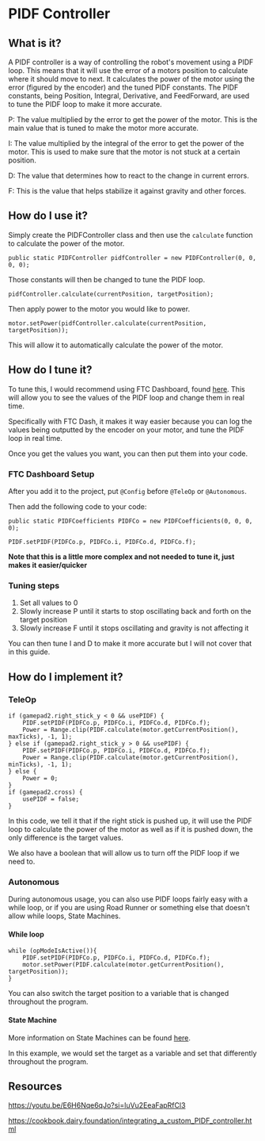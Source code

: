 # PIDF Controller

## What is it? <a name="what"></a>

A PIDF controller is a way of controlling the robot's movement using a PIDF loop.
This means that it will use the error of a motors position to calculate where it should move to next.
It calculates the power of the motor using the error (figured by the encoder) and the tuned PIDF constants.
The PIDF constants, being Position, Integral, Derivative, and FeedForward, are used to tune the PIDF loop to make it more accurate.

P: The value multiplied by the error to get the power of the motor. This is the main value that is tuned to make the motor more accurate.

I: The value multiplied by the integral of the error to get the power of the motor. This is used to make sure that the motor is not stuck at a certain position.

D: The value that determines how to react to the change in current errors.

F: This is the value that helps stabilize it against gravity and other forces.

## How do I use it? <a name="use"></a>

Simply create the PIDFController class and then use the ```calculate``` function to calculate the power of the motor.

```public static PIDFController pidfController = new PIDFController(0, 0, 0, 0);```

Those constants will then be changed to tune the PIDF loop.

```pidfController.calculate(currentPosition, targetPosition);```

Then apply power to the motor you would like to power.

```motor.setPower(pidfController.calculate(currentPosition, targetPosition));```

This will allow it to automatically calculate the power of the motor.

## How do I tune it? <a name="tune"></a>

To tune this, I would recommend using FTC Dashboard, found [here](https://acmerobotics.github.io/ftc-dashboard/). This will allow you to see the values of the PIDF loop and change them in real time.

Specifically with FTC Dash, it makes it way easier because you can log the values being outputted by the encoder on your motor, and tune the PIDF loop in real time.

Once you get the values you want, you can then put them into your code.

### FTC Dashboard Setup

After you add it to the project, put ```@Config``` before ```@TeleOp``` or ```@Autonomous```.

Then add the following code to your code:

```public static PIDFCoefficients PIDFCo = new PIDFCoefficients(0, 0, 0, 0);```

```PIDF.setPIDF(PIDFCo.p, PIDFCo.i, PIDFCo.d, PIDFCo.f);```

**Note that this is a little more complex and not needed to tune it, just makes it easier/quicker**

### Tuning steps

1. Set all values to 0
2. Slowly increase P until it starts to stop oscillating back and forth on the target position
3. Slowly increase F until it stops oscillating and gravity is not affecting it

You can then tune I and D to make it more accurate but I will not cover that in this guide.

## How do I implement it? <a name="implement"></a>

### TeleOp

```
if (gamepad2.right_stick_y < 0 && usePIDF) {
    PIDF.setPIDF(PIDFCo.p, PIDFCo.i, PIDFCo.d, PIDFCo.f);
    Power = Range.clip(PIDF.calculate(motor.getCurrentPosition(), maxTicks), -1, 1);
} else if (gamepad2.right_stick_y > 0 && usePIDF) {
    PIDF.setPIDF(PIDFCo.p, PIDFCo.i, PIDFCo.d, PIDFCo.f);
    Power = Range.clip(PIDF.calculate(motor.getCurrentPosition(), minTicks), -1, 1);
} else {
    Power = 0;
}
if (gamepad2.cross) {
    usePIDF = false;
}
```

In this code, we tell it that if the right stick is pushed up, it will use the PIDF loop to calculate the power of the motor as well as if it is pushed down, the only difference is the target values.

We also have a boolean that will allow us to turn off the PIDF loop if we need to.

### Autonomous

During autonomous usage, you can also use PIDF loops fairly easy with a while loop, or if you are using Road Runner or something else that doesn't allow while loops, State Machines.

#### While loop

```
while (opModeIsActive()){
    PIDF.setPIDF(PIDFCo.p, PIDFCo.i, PIDFCo.d, PIDFCo.f);
    motor.setPower(PIDF.calculate(motor.getCurrentPosition(), targetPosition));
}
```

You can also switch the target position to a variable that is changed throughout the program.

#### State Machine

More information on State Machines can be found [here](/autonomous/StateMachine.md).

In this example, we would set the target as a variable and set that differently throughout the program.

## Resources <a name="resources"></a>

https://youtu.be/E6H6Nqe6qJo?si=luVu2EeaFapRfCl3

https://cookbook.dairy.foundation/integrating_a_custom_PIDF_controller.html